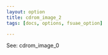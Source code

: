 ```yaml
---
layout: option
title: cdrom_image_2
tags: [docs, options, fsuae_option]

---
```


See: cdrom_image_0
